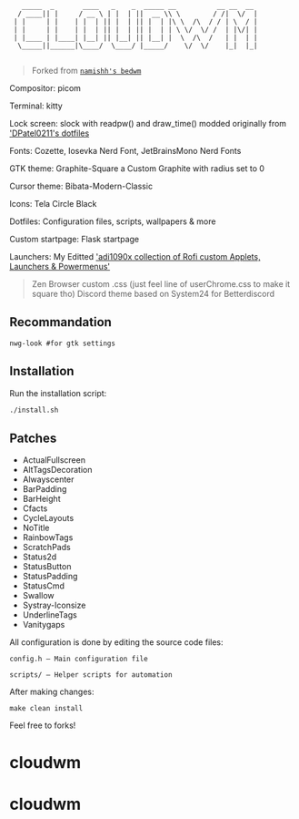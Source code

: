 ```
   _____  _       ____   _    _  _____ __          __ __  __ 
  / ____|| |     / __ \ | |  | ||  __ \\ \        / /|  \/  |
 | |     | |    | |  | || |  | || |  | |\ \  /\  / / | \  / |
 | |     | |    | |  | || |  | || |  | | \ \/  \/ /  | |\/| |
 | |____ | |____| |__| || |__| || |__| |  \  /\  /   | |  | |
  \_____||______|\____/  \____/ |_____/    \/  \/    |_|  |_|
                                                             
```

> Forked from [`namishh's bedwm`](https://github.com/namishh/dwm)

Compositor: picom

Terminal: kitty

Lock screen: slock with readpw() and draw_time() modded originally from ['DPatel0211's dotfiles](https://github.com/DPatel0211/dotfiles)

Fonts: Cozette, Iosevka Nerd Font, JetBrainsMono Nerd Fonts

GTK theme: Graphite-Square a Custom Graphite with radius set to 0 

Cursor theme: Bibata-Modern-Classic

Icons: Tela Circle Black

Dotfiles: Configuration files, scripts, wallpapers & more

Custom startpage: Flask startpage

Launchers: My Editted ['adi1090x collection of Rofi custom Applets, Launchers & Powermenus'](https://github.com/adi1090x/rofi)

> Zen Browser custom .css (just feel line of userChrome.css to make it square tho)
> Discord theme based on System24 for Betterdiscord 

## Recommandation

```nwg-look #for gtk settings```

## Installation

Run the installation script:

```bash
./install.sh

```

## Patches
+ ActualFullscreen
+ AltTagsDecoration
+ Alwayscenter
+ BarPadding
+ BarHeight
+ Cfacts
+ CycleLayouts
+ NoTitle
+ RainbowTags
+ ScratchPads
+ Status2d
+ StatusButton
+ StatusPadding
+ StatusCmd
+ Swallow
+ Systray-Iconsize
+ UnderlineTags
+ Vanitygaps

All configuration is done by editing the source code files:

    config.h – Main configuration file

    scripts/ – Helper scripts for automation

After making changes:
```
make clean install
```
Feel free to forks!
                                                             
                                                             
                                                             
                                                             
                                                             
                                                             
                                                             
# cloudwm
# cloudwm
